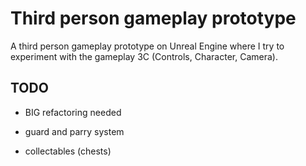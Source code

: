 # Third person gameplay prototype

A third person gameplay prototype on Unreal Engine where I try to experiment with the gameplay 3C (Controls, Character, Camera).

## TODO
- BIG refactoring needed

- guard and parry system
- collectables (chests)
